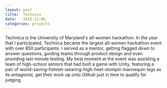```yaml
---
layout: post
title:  Technica
date:   2016-11-06
categories: projects
---
```

Technica is the University of Maryland's all-women hackathon. In the year that I participated, Technica became the largest all-women hackathon event with over 850 participants. I served as a mentor, getting flagged down to answer questions, guiding teams through product design and even providing last-minute testing. My best moment at the event was assisting a team of high-school seniors that had built a game with Unity, featuring a pair of world-saving-fishnet-wearing-high-heel-stompin mannequin legs as its antagonist, get their work up onto Github just in time to qualify for judging.